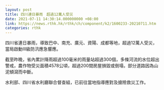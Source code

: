 ```yaml
---
layout: post
title: 四川連日暴雨　超過12萬人受災
date: 2021-07-11 14:30:14.000000000 +08:00
link: https://news.rthk.hk/rthk/ch/component/k2/1600233-20210711.htm
categories: rthk
---
```


四川省連日暴雨，導致巴中、南充、廣元、資陽、成都等地，超過12萬人受災，當局啟動Ⅲ級防汛應急響應。

截至昨晚，省內累計降雨超過100毫米的雨量站超過300個，多條河流的水位超出警戒，農作物受災面積4578公頃，超過200間房屋損毀或倒塌，部分道路因為山泥傾瀉而中斷。

水利部、四川省水利廳聯合督查組，已前往當地指導應對及搶險救災工作。
